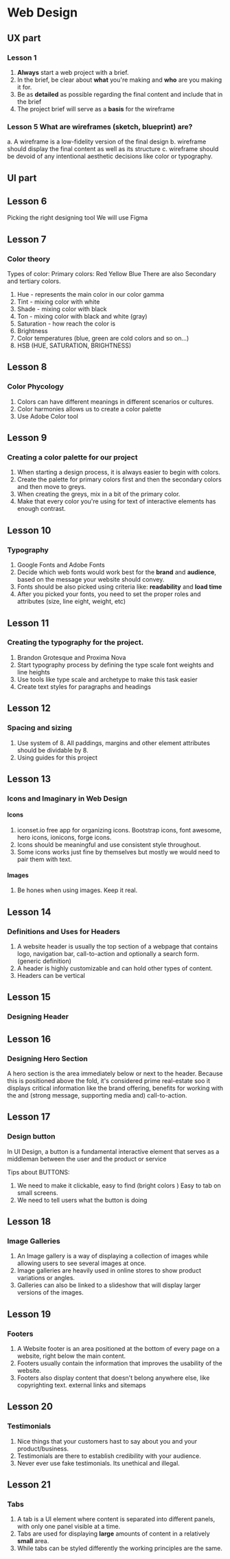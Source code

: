 # Web Design


## UX part
### Lesson 1

1. **Always** start a  web project with a brief.
2. In the brief, be clear about **what** you're making and **who** are you making it for.
3. Be as **detailed** as possible regarding the final content and include that in the brief
4. The project brief will serve as a **basis** for the wireframe


### Lesson 5 What are wireframes (sketch, blueprint) are?

a. A wireframe is a low-fidelity version of the final design
b. wireframe should display the final content as well as its structure
c. wireframe should be devoid of any intentional aesthetic decisions like color or typography.


## UI part


## Lesson 6
Picking the right designing tool
We will use Figma


## Lesson 7
### Color theory

Types of color:
Primary colors: Red Yellow Blue
There are also Secondary and tertiary colors.

1. Hue - represents the main color in our color gamma
2. Tint - mixing color with white
3. Shade - mixing color with black
4. Ton - mixing color with black and white (gray)
5. Saturation - how reach the color is
6. Brightness
7. Color temperatures (blue, green are cold colors and so on...)
8. HSB (HUE, SATURATION, BRIGHTNESS)


## Lesson 8
### Color Phycology

1. Colors can have different meanings in different scenarios or cultures.
2. Color harmonies allows us to create a color palette
3. Use Adobe Color tool


## Lesson 9
### Creating a color palette for our project

1. When starting a design process, it is always easier to begin with colors.
2. Create the palette for primary colors first and then the secondary colors and then move to greys.
3. When creating the greys, mix in a bit of the primary color.
4. Make that every color you're using for text of interactive elements has enough contrast.


## Lesson 10
### Typography

1. Google Fonts and Adobe Fonts
2. Decide which web fonts would work best for the **brand** and **audience**, based on the message your website should convey.
3. Fonts should be also picked using criteria like: **readability** and **load time**
4. After you picked your fonts, you need to set the proper roles and attributes (size, line eight, weight, etc)


## Lesson 11
### Creating the typography for the project.
1. Brandon Grotesque and Proxima Nova
2. Start typography process by defining the type scale font weights and line heights
3. Use tools like type scale and archetype to make this task easier
4. Create text styles for paragraphs and headings


## Lesson 12
### Spacing and sizing

1. Use system of 8. All paddings, margins and other element attributes should be dividable by 8.
2. Using guides for this project


## Lesson 13
### Icons and Imaginary in Web Design

#### Icons
1. iconset.io free app for organizing icons.  Bootstrap icons, font awesome, hero icons, ionicons, forge icons.
2. Icons should be meaningful and use consistent style throughout.
3. Some icons works just fine by themselves but mostly we would need to pair them with text.

#### Images
1. Be hones when using images. Keep it real. 


## Lesson 14
### Definitions and Uses for Headers

1. A website header is usually the top section of a webpage that contains logo, navigation bar, call-to-action and optionally a search form. (generic definition)
2. A header is highly customizable and can hold other types of content.
3. Headers can be vertical


## Lesson 15
### Designing Header


## Lesson 16
### Designing Hero Section

A hero section is the area immediately below or next to the header. Because this is positioned above the fold, it's considered prime real-estate soo it displays critical information like the brand offering, benefits for working with the  and (strong message, supporting media and) call-to-action.


## Lesson 17
### Design button

In UI Design, a button is a fundamental interactive element that serves as a middleman between the user and the product or service


Tips about BUTTONS:

1. We need to make it clickable, easy to find (bright colors ) Easy to tab on small screens.
2. We need to tell users what the button is doing



## Lesson 18
### Image Galleries

1. An Image gallery is a way of displaying a collection of images while allowing users to see several images at once.
2. Image galleries are heavily used in online stores to show product variations or angles.
3. Galleries can also be linked to a slideshow that will display larger versions of the images.


## Lesson 19
### Footers

1. A Website footer is an area positioned at the bottom of every page on a website, right below the main content.
2. Footers usually contain the information that improves the usability of the website.
3. Footers also display content that doesn't belong anywhere else, like copyrighting text. external links and sitemaps


## Lesson 20
### Testimonials

1. Nice things that your customers hast to say about you and your product/business.
2. Testimonials are there to establish credibility with your audience.
3. Never ever use fake testimonials. Its unethical and illegal.


## Lesson 21
### Tabs

1. A tab is a UI element where content is separated into different panels, with only one panel visible at a time.
2. Tabs are used for displaying **large** amounts of content in a relatively **small** area.
3.  While tabs can be styled differently the working principles are the same.